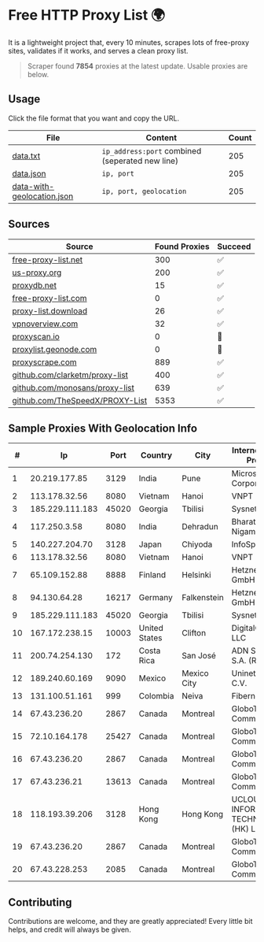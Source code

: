 
# Free HTTP Proxy List 🌍

It is a lightweight project that, every 10 minutes, scrapes lots of free-proxy sites, validates if it works, and serves a clean proxy list.


> Scraper found **7854** proxies at the latest update. Usable proxies are below.

## Usage

Click the file format that you want and copy the URL.


|File|Content|Count|
|----|-------|-----|
|[data.txt](https://raw.githubusercontent.com/themiralay/Proxy-List-World/master/data.txt)|`ip_address:port` combined (seperated new line)|205|
|[data.json](https://raw.githubusercontent.com/themiralay/Proxy-List-World/master/data.json)|`ip, port`|205|
|[data-with-geolocation.json](https://raw.githubusercontent.com/themiralay/Proxy-List-World/master/data-with-geolocation.json)|`ip, port, geolocation`|205|

## Sources

|Source|Found Proxies|Succeed|
|------|-------------|-------|
|[free-proxy-list.net](https://free-proxy-list.net)|300|✅|
|[us-proxy.org](https://www.us-proxy.org)|200|✅|
|[proxydb.net](http://proxydb.net)|15|✅|
|[free-proxy-list.com](https://free-proxy-list.com/?page=&port=&type%5B%5D=http&type%5B%5D=https&up_time=0&search=Search)|0|✅|
|[proxy-list.download](https://www.proxy-list.download/HTTP)|26|✅|
|[vpnoverview.com](https://vpnoverview.com/privacy/anonymous-browsing/free-proxy-servers)|32|✅|
|[proxyscan.io](https://www.proxyscan.io)|0|🚫|
|[proxylist.geonode.com](https://proxylist.geonode.com/api/proxy-list?limit=300&page=1&sort_by=lastChecked&sort_type=desc&protocols=http,https)|0|🚫|
|[proxyscrape.com](https://api.proxyscrape.com/v2/?request=displayproxies&protocol=http&timeout=10000&country=all&ssl=all&anonymity=all)|889|✅|
|[github.com/clarketm/proxy-list](https://raw.githubusercontent.com/clarketm/proxy-list/master/proxy-list-raw.txt)|400|✅|
|[github.com/monosans/proxy-list](https://raw.githubusercontent.com/monosans/proxy-list/main/proxies/http.txt)|639|✅|
|[github.com/TheSpeedX/PROXY-List](https://raw.githubusercontent.com/TheSpeedX/PROXY-List/master/http.txt)|5353|✅|


## Sample Proxies With Geolocation Info

|#|Ip|Port|Country|City|Internet Service Provider|
|-|--|----|-------|----|-------------------------|
|1|20.219.177.85|3129|India|Pune|Microsoft Corporation|
|2|113.178.32.56|8080|Vietnam|Hanoi|VNPT|
|3|185.229.111.183|45020|Georgia|Tbilisi|Sysnet LLC|
|4|117.250.3.58|8080|India|Dehradun|Bharat Sanchar Nigam Ltd|
|5|140.227.204.70|3128|Japan|Chiyoda|InfoSphere|
|6|113.178.32.56|8080|Vietnam|Hanoi|VNPT|
|7|65.109.152.88|8888|Finland|Helsinki|Hetzner Online GmbH|
|8|94.130.64.28|16217|Germany|Falkenstein|Hetzner Online GmbH|
|9|185.229.111.183|45020|Georgia|Tbilisi|Sysnet LLC|
|10|167.172.238.15|10003|United States|Clifton|DigitalOcean, LLC|
|11|200.74.254.130|172|Costa Rica|San José|ADN Solutions S.A. (Rokru Int.)|
|12|189.240.60.169|9090|Mexico|Mexico City|Uninet S.A. de C.V.|
|13|131.100.51.161|999|Colombia|Neiva|Fibernet TV SAS|
|14|67.43.236.20|2867|Canada|Montreal|GloboTech Communications|
|15|72.10.164.178|25427|Canada|Montreal|GloboTech Communications|
|16|67.43.236.20|2867|Canada|Montreal|GloboTech Communications|
|17|67.43.236.21|13613|Canada|Montreal|GloboTech Communications|
|18|118.193.39.206|3128|Hong Kong|Hong Kong|UCLOUD INFORMATION TECHNOLOGY (HK) LIMITED|
|19|67.43.236.20|2867|Canada|Montreal|GloboTech Communications|
|20|67.43.228.253|2085|Canada|Montreal|GloboTech Communications|



## Contributing

Contributions are welcome, and they are greatly appreciated! Every
little bit helps, and credit will always be given.


